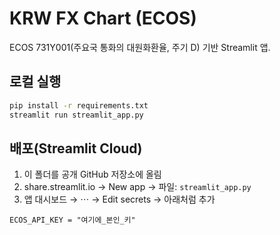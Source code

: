 # KRW FX Chart (ECOS)

ECOS 731Y001(주요국 통화의 대원화환율, 주기 D) 기반 Streamlit 앱.

## 로컬 실행
```bash
pip install -r requirements.txt
streamlit run streamlit_app.py
```

## 배포(Streamlit Cloud)
1) 이 폴더를 공개 GitHub 저장소에 올림
2) share.streamlit.io → New app → 파일: `streamlit_app.py`
3) 앱 대시보드 → ⋯ → Edit secrets → 아래처럼 추가
```
ECOS_API_KEY = "여기에_본인_키"
```
